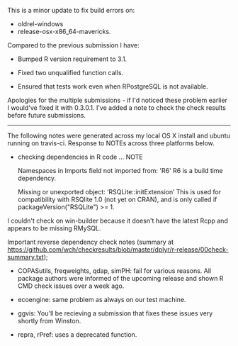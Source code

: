 This is a minor update to fix build errors on:

* oldrel-windows
* release-osx-x86_64-mavericks.

Compared to the previous submission I have:

* Bumped R version requirement to 3.1.

* Fixed two unqualified function calls.

* Ensured that tests work even when RPostgreSQL is not available.

Apologies for the multiple submissions - if I'd noticed these problem earlier I would've fixed it with 0.3.0.1. I've added a note to check the check results before future submissions.

--------------------------------------------------------------------------------

The following notes were generated across my local OS X install and ubuntu running on travis-ci. Response to NOTEs across three platforms below.

* checking dependencies in R code ... NOTE
  
  Namespaces in Imports field not imported from: 'R6'
  R6 is a build time dependency.
  
  Missing or unexported object: ‘RSQLite::initExtension’
  This is used for compatibility with RSQlite 1.0 (not yet on CRAN), and is
  only called if packageVersion("RSQLite") >= 1.

I couldn't check on win-builder because it doesn't have the latest Rcpp and appears to be missing RMySQL.

Important reverse dependency check notes (summary at https://github.com/wch/checkresults/blob/master/dplyr/r-release/00check-summary.txt);

* COPASutils, freqweights, qdap, simPH: fail for various reasons. All package 
  authors were informed of the upcoming release and shown R CMD check issues 
  over a week ago.

* ecoengine: same problem as always on our test machine.

* ggvis: You'll be recieving a submission that fixes these issues very shortly
  from Winston.

* repra, rPref: uses a deprecated function.

